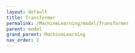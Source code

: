 ```yaml
---
layout: default
title: Transformer
permalink: /MachineLearning/model/Transformer
parent: model
grand_parent: MachineLearning
nav_order: 1
---
```


